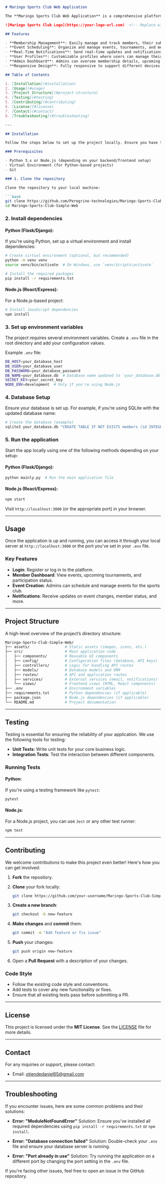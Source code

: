````markdown
# Maringo Sports Club Web Application

The **Maringo Sports Club Web Application** is a comprehensive platform designed to manage sports club memberships, schedule events, and foster community engagement. With an intuitive interface, real-time notifications, and powerful features, this application simplifies managing a sports club's activities.

![Maringo Sports Club Logo](https://your-logo-url.com)  <!-- Replace with your logo URL -->

## Features

- **Membership Management**: Easily manage and track members, their subscriptions, and event participation.
- **Event Scheduling**: Organize and manage events, tournaments, and meetings.
- **Real-Time Notifications**: Send real-time updates and notifications to members.
- **User Profiles**: Customizable profiles where users can manage their memberships, event participation, and preferences.
- **Admin Dashboard**: Admins can oversee membership details, upcoming events, and more.
- **Responsive Design**: Fully responsive to support different devices and screen sizes.

## Table of Contents

1. [Installation](#installation)
2. [Usage](#usage)
3. [Project Structure](#project-structure)
4. [Testing](#testing)
5. [Contributing](#contributing)
6. [License](#license)
7. [Contact](#contact)
8. [Troubleshooting](#troubleshooting)

---

## Installation

Follow the steps below to set up the project locally. Ensure you have the necessary prerequisites installed, such as Python, Node.js, or any other specific dependencies.

### Prerequisites

- Python 3.x or Node.js (depending on your backend/frontend setup)
- Virtual Environment (for Python-based projects)
- Git

### 1. Clone the repository

Clone the repository to your local machine:

```bash
git clone https://github.com/Peregrine-technologies/Maringo-Sports-Club-Simple-Web.git
cd Maringo-Sports-Club-Simple-Web
````

### 2. Install dependencies

#### Python (Flask/Django):

If you're using Python, set up a virtual environment and install dependencies:

```bash
# Create virtual environment (optional, but recommended)
python -m venv venv
source venv/bin/activate  # On Windows, use `venv\Scripts\activate`

# Install the required packages
pip install -r requirements.txt
```

#### Node.js (React/Express):

For a Node.js-based project:

```bash
# Install JavaScript dependencies
npm install
```

### 3. Set up environment variables

The project requires several environment variables. Create a `.env` file in the root directory and add your configuration values.

Example `.env` file:

```bash
DB_HOST=your_database_host
DB_USER=your_database_user
DB_PASSWORD=your_database_password
DB_NAME=your_database.db  # Database name updated to 'your_database.db'
SECRET_KEY=your_secret_key
NODE_ENV=development  # Only if you're using Node.js
```

### 4. Database Setup

Ensure your database is set up. For example, if you're using SQLite with the updated database name:

```bash
# Create the database (example)
sqlite3 your_database.db "CREATE TABLE IF NOT EXISTS members (id INTEGER PRIMARY KEY, name TEXT, email TEXT);"
```

### 5. Run the application

Start the app locally using one of the following methods depending on your setup:

#### Python (Flask/Django):

```bash
python mainly.py  # Run the main application file
```

#### Node.js (React/Express):

```bash
npm start
```

Visit `http://localhost:3000` (or the appropriate port) in your browser.

---

## Usage

Once the application is up and running, you can access it through your local server at `http://localhost:3000` or the port you've set in your `.env` file.

### Key Features

* **Login**: Register or log in to the platform.
* **Member Dashboard**: View events, upcoming tournaments, and participation status.
* **Event Creation**: Admins can schedule and manage events for the sports club.
* **Notifications**: Receive updates on event changes, member status, and more.

---

## Project Structure

A high-level overview of the project’s directory structure:

```bash
Maringo-Sports-Club-Simple-Web/
├── assets/                # Static assets (images, icons, etc.)
├── src/                   # Main application code
│   ├── components/        # Reusable UI components
│   ├── config/            # Configuration files (database, API keys)
│   ├── controllers/       # Logic for handling API routes
│   ├── models/            # Database models and ORM
│   ├── routes/            # API and application routes
│   ├── services/          # External services (email, notifications)
│   └── views/             # Frontend views (HTML, React components)
├── .env                   # Environment variables
├── requirements.txt       # Python dependencies (if applicable)
├── package.json           # Node.js dependencies (if applicable)
└── README.md              # Project documentation
```

---

## Testing

Testing is essential for ensuring the reliability of your application. We use the following tools for testing:

* **Unit Tests**: Write unit tests for your core business logic.
* **Integration Tests**: Test the interaction between different components.

### Running Tests

#### Python:

If you're using a testing framework like `pytest`:

```bash
pytest
```

#### Node.js:

For a Node.js project, you can use `Jest` or any other test runner:

```bash
npm test
```

---

## Contributing

We welcome contributions to make this project even better! Here's how you can get involved:

1. **Fork** the repository.
2. **Clone** your fork locally:

   ```bash
   git clone https://github.com/your-username/Maringo-Sports-Club-Simple-Web.git
   ```
3. **Create a new branch**:

   ```bash
   git checkout -b new-feature
   ```
4. **Make changes** and **commit** them:

   ```bash
   git commit -m "Add feature or fix issue"
   ```
5. **Push** your changes:

   ```bash
   git push origin new-feature
   ```
6. Open a **Pull Request** with a description of your changes.

### Code Style

* Follow the existing code style and conventions.
* Add tests to cover any new functionality or fixes.
* Ensure that all existing tests pass before submitting a PR.

---

## License

This project is licensed under the **MIT License**. See the [LICENSE](LICENSE) file for more details.

---

## Contact

For any inquiries or support, please contact:

* Email: [otiendedaniel65@gmail.com](mailto:otiendedaniel65@gmail.com)

---

## Troubleshooting

If you encounter issues, here are some common problems and their solutions:

* **Error: "ModuleNotFoundError"**
  Solution: Ensure you've installed all required dependencies using `pip install -r requirements.txt` or `npm install`.

* **Error: "Database connection failed"**
  Solution: Double-check your `.env` file and ensure your database server is running.

* **Error: "Port already in use"**
  Solution: Try running the application on a different port by changing the port setting in the `.env` file.

If you're facing other issues, feel free to open an issue in the GitHub repository.
